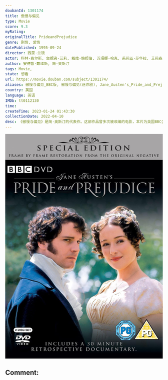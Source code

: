 ```yaml
---
doubanId: 1301174
title: 傲慢与偏见
type: Movie
score: 9.3
myRating: 
originalTitle: PrideandPrejudice
genre: 剧情, 爱情
datePublished: 1995-09-24
director: 西蒙·兰顿
actor: 科林·费尔斯, 詹妮弗·艾莉, 戴维·鲍姆伯, 苏珊娜·哈克, 茱莉亚·莎华拉, 艾莉森·斯戴曼, 本杰明·惠特罗, undefined, 露西·布莱尔斯, 波丽·麦伯利, 乔安娜·大卫, 蒂姆·怀尔顿, 露西·斯科特, 艾德里安·鲁基斯, 安娜·钱斯勒, 露茜·罗宾森, 芭芭拉·雷吉, 鲁珀特·范西塔特, 大卫·巴克·琼斯, 艾米莉娅·福克斯, 露茜·戴维斯, 安东尼·凯尔夫, 罗杰·巴克莱, undefined, undefined, 玛琳·西达威, undefined, undefined, 哈莉特·伊斯特科特, undefined, undefined, undefined, 克里斯托弗·斯坦斯, undefined, 山姆·比兹利
author: 安德鲁·戴维斯, 简·奥斯汀
tags: Movie, 
state: 想看
url: https://movie.douban.com/subject/1301174/
aliases: 傲慢与偏见_BBC版, 傲慢与偏见(迷你剧), Jane_Austen's_Pride_and_Prejudice
country: 英国
language: 英语
IMDb: tt0112130
time: 
createTime: 2023-01-24 01:43:30
collectionDate: 2022-04-10
desc: 《傲慢与偏见》是简·奥斯汀的代表作。这部作品曾多次被改编的电影，本片为英国BBC公司1995年出品。18世纪英国乡间班纳特家有五个女儿，班纳特太太整天焦躁不已，最大的心愿就是将女儿们一个个嫁出去。一...
---
```


![image](assets/p2184360268.jpg)

Comment: 
---

